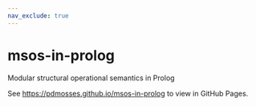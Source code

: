 ```yaml
---
nav_exclude: true
---
```


# msos-in-prolog

Modular structural operational semantics in Prolog

See <https://pdmosses.github.io/msos-in-prolog> to view in GitHub Pages.
